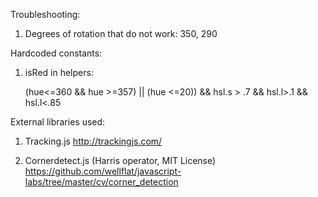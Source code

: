 Troubleshooting:

1. Degrees of rotation that do not work: 350, 290

Hardcoded constants:

1. isRed in helpers: 

	(hue<=360 && hue >=357) || (hue <=20)) && hsl.s > .7 && hsl.l>.1 && hsl.l<.85

External libraries used:

1. Tracking.js
http://trackingjs.com/


2. Cornerdetect.js (Harris operator, MIT License)
https://github.com/wellflat/javascript-labs/tree/master/cv/corner_detection

